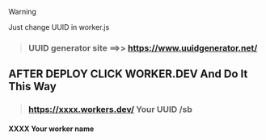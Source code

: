 > [!WARNING]
> Just change UUID in worker.js

> ### UUID generator site ==>>  https://www.uuidgenerator.net/




## AFTER DEPLOY CLICK  WORKER.DEV And Do It This Way
> ### https://xxxx.workers.dev/ Your UUID /sb
#### XXXX Your worker name

